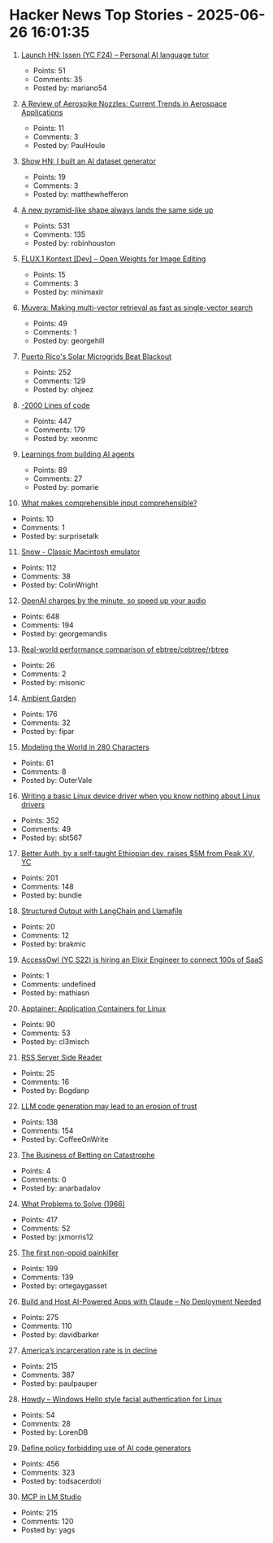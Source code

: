 # Hacker News Top Stories - 2025-06-26 16:01:35

1. [Launch HN: Issen (YC F24) – Personal AI language tutor](undefined)
   - Points: 51
   - Comments: 35
   - Posted by: mariano54

2. [A Review of Aerospike Nozzles: Current Trends in Aerospace Applications](https://www.mdpi.com/2226-4310/12/6/519)
   - Points: 11
   - Comments: 3
   - Posted by: PaulHoule

3. [Show HN: I built an AI dataset generator](https://github.com/metabase/dataset-generator)
   - Points: 19
   - Comments: 3
   - Posted by: matthewhefferon

4. [A new pyramid-like shape always lands the same side up](https://www.quantamagazine.org/a-new-pyramid-like-shape-always-lands-the-same-side-up-20250625/)
   - Points: 531
   - Comments: 135
   - Posted by: robinhouston

5. [FLUX.1 Kontext [Dev] – Open Weights for Image Editing](https://bfl.ai/announcements/flux-1-kontext-dev)
   - Points: 15
   - Comments: 3
   - Posted by: minimaxir

6. [Muvera: Making multi-vector retrieval as fast as single-vector search](https://research.google/blog/muvera-making-multi-vector-retrieval-as-fast-as-single-vector-search/)
   - Points: 49
   - Comments: 1
   - Posted by: georgehill

7. [Puerto Rico's Solar Microgrids Beat Blackout](https://spectrum.ieee.org/puerto-rico-solar-microgrids)
   - Points: 252
   - Comments: 129
   - Posted by: ohjeez

8. [-2000 Lines of code](https://www.folklore.org/Negative_2000_Lines_Of_Code.html)
   - Points: 447
   - Comments: 179
   - Posted by: xeonmc

9. [Learnings from building AI agents](https://www.cubic.dev/blog/learnings-from-building-ai-agents)
   - Points: 89
   - Comments: 27
   - Posted by: pomarie

10. [What makes comprehensible input comprehensible?](https://cij-analysis.streamlit.app)
   - Points: 10
   - Comments: 1
   - Posted by: surprisetalk

11. [Snow - Classic Macintosh emulator](https://snowemu.com/)
   - Points: 112
   - Comments: 38
   - Posted by: ColinWright

12. [OpenAI charges by the minute, so speed up your audio](https://george.mand.is/2025/06/openai-charges-by-the-minute-so-make-the-minutes-shorter/)
   - Points: 648
   - Comments: 194
   - Posted by: georgemandis

13. [Real-world performance comparison of ebtree/cebtree/rbtree](http://wtarreau.blogspot.com/2025/06/real-world-performance-comparison-of.html)
   - Points: 26
   - Comments: 2
   - Posted by: misonic

14. [Ambient Garden](https://ambient.garden)
   - Points: 176
   - Comments: 32
   - Posted by: fipar

15. [Modeling the World in 280 Characters](https://tympanus.net/codrops/2025/06/23/modeling-the-world-in-280-characters/)
   - Points: 61
   - Comments: 8
   - Posted by: OuterVale

16. [Writing a basic Linux device driver when you know nothing about Linux drivers](https://crescentro.se/posts/writing-drivers/)
   - Points: 352
   - Comments: 49
   - Posted by: sbt567

17. [Better Auth, by a self-taught Ethiopian dev, raises $5M from Peak XV, YC](https://techcrunch.com/2025/06/25/this-self-taught-ethiopian-dev-built-an-authentication-tool-and-got-into-yc/)
   - Points: 201
   - Comments: 148
   - Posted by: bundie

18. [Structured Output with LangChain and Llamafile](https://blog.brakmic.com/structured-output-with-langchain-and-llamafile/)
   - Points: 20
   - Comments: 12
   - Posted by: brakmic

19. [AccessOwl (YC S22) is hiring an Elixir Engineer to connect 100s of SaaS](https://www.ycombinator.com/companies/accessowl/jobs/1shGwy2-senior-software-engineer-elixir-focus)
   - Points: 1
   - Comments: undefined
   - Posted by: mathiasn

20. [Apptainer: Application Containers for Linux](https://apptainer.org/)
   - Points: 90
   - Comments: 53
   - Posted by: cl3misch

21. [RSS Server Side Reader](https://matklad.github.io/2025/06/26/rssssr.html)
   - Points: 25
   - Comments: 16
   - Posted by: Bogdanp

22. [LLM code generation may lead to an erosion of trust](https://jaysthoughts.com/aithoughts1)
   - Points: 138
   - Comments: 154
   - Posted by: CoffeeOnWrite

23. [The Business of Betting on Catastrophe](https://thereader.mitpress.mit.edu/the-business-of-betting-on-catastrophe/)
   - Points: 4
   - Comments: 0
   - Posted by: anarbadalov

24. [What Problems to Solve (1966)](http://genius.cat-v.org/richard-feynman/writtings/letters/problems)
   - Points: 417
   - Comments: 52
   - Posted by: jxmorris12

25. [The first non-opoid painkiller](https://www.worksinprogress.news/p/the-first-non-opioid-painkiller)
   - Points: 199
   - Comments: 139
   - Posted by: ortegaygasset

26. [Build and Host AI-Powered Apps with Claude – No Deployment Needed](https://www.anthropic.com/news/claude-powered-artifacts)
   - Points: 275
   - Comments: 110
   - Posted by: davidbarker

27. [America’s incarceration rate is in decline](https://www.theatlantic.com/ideas/archive/2025/06/prisoner-populations-are-plummeting/683310/)
   - Points: 215
   - Comments: 387
   - Posted by: paulpauper

28. [Howdy – Windows Hello style facial authentication for Linux](https://github.com/boltgolt/howdy)
   - Points: 54
   - Comments: 28
   - Posted by: LorenDB

29. [Define policy forbidding use of AI code generators](https://github.com/qemu/qemu/commit/3d40db0efc22520fa6c399cf73960dced423b048)
   - Points: 456
   - Comments: 323
   - Posted by: todsacerdoti

30. [MCP in LM Studio](https://lmstudio.ai/blog/lmstudio-v0.3.17)
   - Points: 215
   - Comments: 120
   - Posted by: yags

